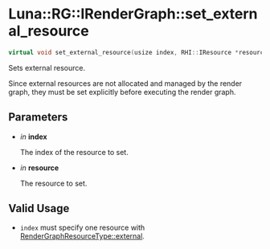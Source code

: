 # Luna::RG::IRenderGraph::set_external_resource

```c++
virtual void set_external_resource(usize index, RHI::IResource *resource)=0
```

Sets external resource. 

Since external resources are not allocated and managed by the render graph, they must be set explicitly before executing the render graph. 

## Parameters
* *in* **index**

    The index of the resource to set. 

* *in* **resource**

    The resource to set. 

## Valid Usage
* `index` must specify one resource with [RenderGraphResourceType::external](group___r_g_1ggae76da9a01d229922ee38eb0efec5b857a6a21b6995a068148bbb65c8f949b3fb2.md). 

